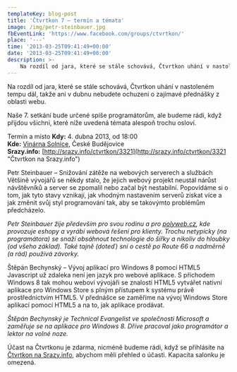 ```yaml
---
templateKey: blog-post
title: 'Čtvrtkon 7 – termín a témata'
image: /img/petr-steinbauer.jpg
fbEventLink: 'https://www.facebook.com/groups/ctvrtkon/'
place: '---'
time: '2013-03-25T09:41:49+00:00'
date: '2013-03-25T09:41:49+00:00'
description: >-
    Na rozdíl od jara, které se stále schovává, Čtvrtkon uhání v nastoleném tempu dál, takže ani v dubnu nebudete ochuzeni o zajímavé přednášky z oblasti webu.Naše 7. setkání bude určené...
---
```

Na rozdíl od jara, které se stále schovává, Čtvrtkon uhání v nastoleném tempu dál, takže ani v dubnu nebudete ochuzeni o zajímavé přednášky z oblasti webu.

Naše 7. setkání bude určené spíše programátorům, ale budeme rádi, když přijdou všichni, které níže uvedená témata alespoň trochu osloví.

Termín a místo **Kdy:** 4. dubna 2013, od 18:00  
**Kde:** [Vinárna Solnice](http://www.vinarnasolnice.cz/ "Vinárna Solnice"), České Budějovice  
**Srazy.info:** [http://srazy.info/ctvrtkon/3321](http://srazy.info/ctvrtkon/3321 "Čtvrtkon na Srazy.info")

[](http://ctvrtkon.cz/wp-content/uploads/petr-steinbauer.jpg)Petr Steinbauer – Snižování zátěže na webových serverech a službách Většině vývojářů se někdy stalo, že jejich webový projekt neustál nárůst návštěvníků a server se zpomalil nebo začal být nestabilní. Popovídáme si o tom, jak tyto stavy vznikají, jak vhodným nastavením serverů získat více a jak změnit svůj styl programování tak, aby se takovýmto problémům předcházelo.

_Petr Steinbauer žije především pro svou rodinu a pro [polyweb.cz](http://polyweb.cz/), kde provozuje eshopy a vyrábí webová řešení pro klienty. Trochu netypicky (na programátora) se snaží obsáhnout technologie do šířky a nikoliv do hloubky (od všeho základ). Také tajně (doteď) sní o cestě po Route 66 a nadměrně (a rád) používá závorky._

[](http://ctvrtkon.cz/wp-content/uploads/stepan-bechynsky1.jpeg)Štěpán Bechynský – Vývoj aplikací pro Windows 8 pomocí HTML5 Javascript už zdaleka není jen jazyk pro webové aplikace. S příchodem Windows 8 tak mohou weboví vývojáři se znalostí HTML5 vytvářet nativní aplikace pro Windows Store s plným přístupem k systému právě prostřednictvím HTML5. V přednášce se zaměříme na vývoj Windows Store aplikací pomocí HTML5 a na to, jak aplikace prodávat.

_Štěpán Bechynský je Technical Evangelist ve společnosti Microsoft a zaměřuje se na aplikace pro Windows 8. Dříve pracoval jako programátor a lektor na volné noze._

Účast na Čtvrtkonu je zdarma, nicméně budeme rádi, když se přihlásíte na [Čtvrtkon na Srazy.info](http://srazy.info/ctvrtkon/3321 "Čtvrtkon na Srazy.info"), abychom měli přehled o účasti. Kapacita salonku je omezená.